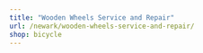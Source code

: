 ```yaml
---
title: "Wooden Wheels Service and Repair"
url: /newark/wooden-wheels-service-and-repair/
shop: bicycle
---
```

